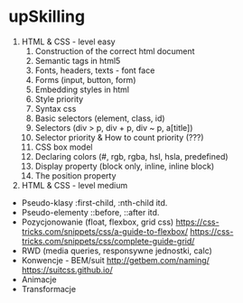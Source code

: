 # upSkilling
1. HTML & CSS - level easy
   1. Construction of the correct html document
   2. Semantic tags in html5
   3. Fonts, headers, texts - font face
   4. Forms (input, button, form)
   5. Embedding styles in html
   6. Style priority
   7. Syntax css
   8. Basic selectors (element, class, id)
   9. Selectors (div > p, div + p, div ~ p, a[title])
   10. Selector priority & How to count priority (???)
   11. CSS box model
   12. Declaring colors (#, rgb, rgba, hsl, hsla, predefined)
   13. Display property (block only, inline, inline block)
   14. The position property
2. HTML & CSS - level medium
  * Pseudo-klasy :first-child, :nth-child itd.
  * Pseudo-elementy ::before, ::after itd.
  * Pozycjonowanie (float, flexbox, grid css)
https://css-tricks.com/snippets/css/a-guide-to-flexbox/
https://css-tricks.com/snippets/css/complete-guide-grid/ 
  * RWD (media queries, responsywne jednostki, calc)
  * Konwencje - BEM/suit
http://getbem.com/naming/
https://suitcss.github.io/
  * Animacje
  * Transformacje
